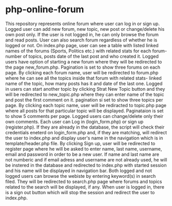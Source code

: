 # php-online-forum
This repository represents online forum where user can log in or sign up. Logged user can add new forum, new topic, new post or change/delete his own post only. If the user is not logged in, he can only browse the forum and read posts. User can also search forum regardless of whether he is logged or not. 
On index.php page, user can see a table with listed linked names of the forums (Sports, Politics etc.) with related stats for each forum- number of topics, posts date of the last post and who created it. Logged users have option of starting a new forum where they will be redirected to the page new_forum.php. Pagination is set to show three forums on each page. 
By clicking each forum name, user will be redirected to forum.php where he can see all the topics inside that forum with related stats- linked name of the topic, how many posts has it and date of the last one. Logged in users can start another topic by clicking Strat New Topic button and they will be redirected to new_topic.php where they can enter name of the topic and post the first comment on it. 
pagination si set to show three topics per page. 
By clicking each topic name, user will be rediracted to topic.php page where all posts for that particular topic will be displayed. Paginataion is set to show 5 comments per page. Logged users can change/delete only their own comments. 
Each user can Log in (login_form.php) or sign up (register.php). If they are already in the database, the script will check their credentials eneterd on login_form.php and, if they are matching, will redirect the user to index.php and display user's name in the navigation which is in template/header.php file. By clicking Sign up, user will be redirected to register page where he will be asked to enter name, last name, username, email and password in order to be a new user. If name and last name are not numberic and if email adress and username are not already used, he will be instered in the database and redirected to index.php with started session and his name will be displayed in navigation bar.
Both logged and not logged users can browse the webiste by entering keyword(s) in search filed. They will be redirected to search.php page where forums and topics related to the search will be displayed, if any. 
When user is logged in, there is a sign out button which will stop the session and redirect the user to index.php.
